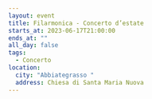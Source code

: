 ```yaml
---
layout: event
title: Filarmonica - Concerto d’estate
starts_at: 2023-06-17T21:00:00
ends_at: ""
all_day: false
tags:
  - Concerto
location:
  city: "Abbiategrasso "
  address: Chiesa di Santa Maria Nuova
---
```


